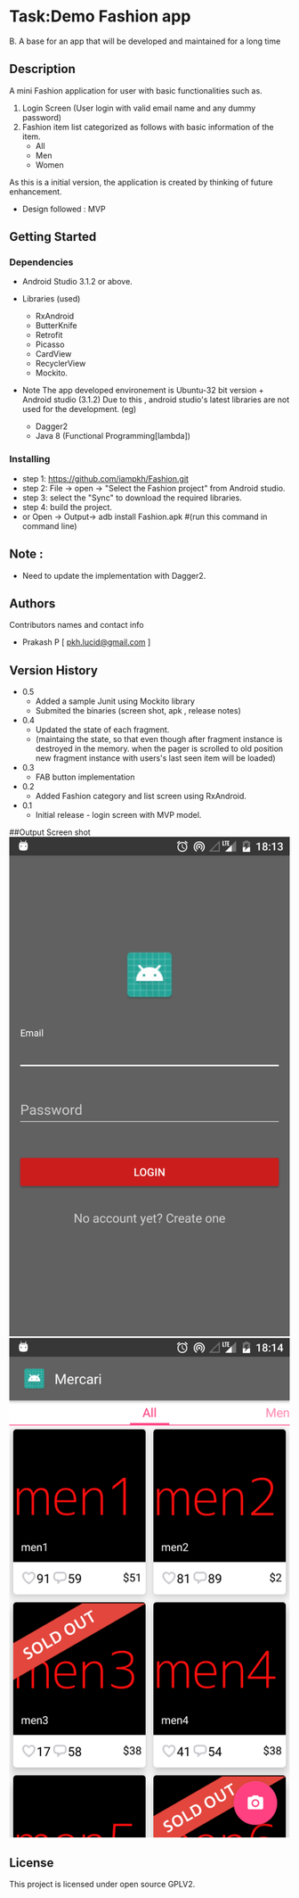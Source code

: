 # Task:Demo Fashion app 
B. A base for an app that will be developed and maintained for a long time 


## Description

A mini Fashion application for user with basic functionalities such as.
1. Login Screen (User login with valid email name and any dummy password)
2. Fashion item list categorized as follows with basic information of the item.
    * All
    * Men
    * Women

As this is a initial version, the application is created by thinking of future enhancement.
 * Design followed : MVP

## Getting Started

### Dependencies

* Android Studio 3.1.2 or above.
* Libraries (used)
  * RxAndroid
  * ButterKnife
  * Retrofit
  * Picasso 
  * CardView
  * RecyclerView
  * Mockito.

* Note
  The app developed environement is Ubuntu-32 bit version + Android studio (3.1.2)
  Due to this , android studio's latest libraries are not used for the development.
  (eg)
  * Dagger2
  * Java 8 (Functional Programming[lambda])

### Installing

* step 1: https://github.com/iampkh/Fashion.git
* step 2: File -> open -> "Select the Fashion project" from Android studio.
* step 3: select the "Sync" to download the required libraries.
* step 4: build the project.
* or Open -> Output-> adb install Fashion.apk #(run this command in command line)

## Note :
- Need to update the implementation with Dagger2.


## Authors

Contributors names and contact info

 * Prakash P [ pkh.lucid@gmail.com ]

## Version History
* 0.5
    * Added a sample Junit using Mockito library
    * Submited the binaries (screen shot, apk , release notes)
* 0.4
    * Updated the state of each fragment.
    * (maintaing the state, so that even though after fragment instance is destroyed in the memory.
      when the pager is scrolled to old position new  fragment instance with users's last seen item will be loaded)
* 0.3
    * FAB button implementation 
* 0.2
    * Added Fashion category and list screen using RxAndroid.
* 0.1
    * Initial release - login  screen with MVP model.

##Output Screen shot
![Alt text](OutPut/1.LoginScreen.png?raw=true "Login Screen")
![Alt text](OutPut/2.ItemListScreen.png?raw=true "ItemList UI as expected")

## License
This project is licensed under open source GPLV2.



